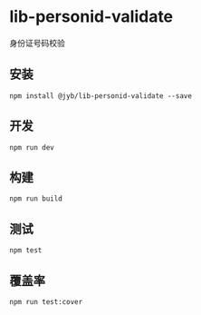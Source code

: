 # lib-personid-validate

身份证号码校验

## 安装

```shell
npm install @jyb/lib-personid-validate --save
```

## 开发

```shell
npm run dev
```

## 构建

```shell
npm run build
```

## 测试

```shell
npm test
```

## 覆盖率

```shell
npm run test:cover
```
